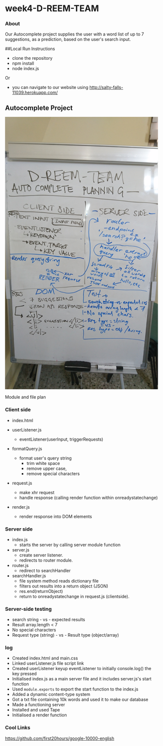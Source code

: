 # week4-D-REEM-TEAM

### About
Our Autocomplete project supplies the user with a word list of up to 7 suggestions, as a prediction, based on the user's search input.

##Local Run Instructions
- clone the repository
- npm install
- node index.js

Or

- you can navigate to our website using http://salty-falls-11039.herokuapp.com/

## Autocomplete Project

![Planning board](https://github.com/FACN1/week4-D-REEM-TEAM/blob/master/Images/DSC_0845.JPG?raw=true)

Module and file plan

### Client side

  - index.html
  - userListener.js
    - eventListener(userInput, triggerRequests)
  - formatQuery.js
    - format user's query string
      - trim white space
      - remove upper case,
      - remove special characters

  - request.js
    - make xhr request
    - handle response (calling render function within onreadystatechange)
  - render.js
    - render response into DOM elements

### Server side
  - index.js
    - starts the server by calling server module function
  - server.js
    - create server listener.
    - redirects to router module.
  - router.js
    - redirect to searchHandler
  - searchHandler.js
    - file system method reads dictionary file
    - filters out results into a return object (JSON)
    - res.end(returnObject)
    - return to onreadystatechange in request.js (clientside).

### Server-side testing
- search string - vs - expected results
- Result array.length < 7
- No special characters
- Request type (string) - vs - Result type (object/array)


### log
- Created index.html and main.css
- Linked userListener.js file script link
- Created userListener keyup eventListener to initially console.log() the key pressed
- Initialised index.js as a main server file and it includes server.js's start function
- Used `module.exports` to export the start function to the index.js
- Added a dynamic content-type system
- Got a txt file containing 10k words and used it to make our database
- Made a functioning server
- Installed and used Tape
- Initialised a render function

### Cool Links
https://github.com/first20hours/google-10000-english
